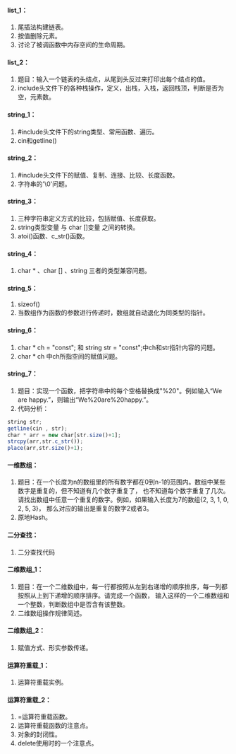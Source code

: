 #### list_1：
1. 尾插法构建链表。
2. 按值删除元素。
3. 讨论了被调函数中内存空间的生命周期。

#### list_2：
1. 题目：输入一个链表的头结点，从尾到头反过来打印出每个结点的值。
2. include<stack>头文件下的各种栈操作，定义，出栈，入栈，返回栈顶，判断是否为空，元素数。

#### string_1：
1. #include<string>头文件下的string类型、常用函数、遍历。
2. cin和getline()

#### string_2：
1. #include<cstring>头文件下的赋值、复制、连接、比较、长度函数。
2. 字符串的'\0'问题。

#### string_3：
1. 三种字符串定义方式的比较，包括赋值、长度获取。
2. string类型变量 与 char []变量 之间的转换。
3. atoi()函数、c_str()函数。

#### string_4：
1. char * 、char [] 、string 三者的类型兼容问题。

#### string_5：
1. sizeof()
2. 当数组作为函数的参数进行传递时，数组就自动退化为同类型的指针。

#### string_6：
1. char * ch = "const"; 和 string str = "const";中ch和str指针内容的问题。
2. char * ch 中ch所指空间的赋值问题。

#### string_7：
1. 题目：实现一个函数，把字符串中的每个空格替换成"%20"。例如输入“We are happy.”，则输出“We%20are%20happy.”。
2. 代码分析：
```javascript
string str;
getline(cin , str);
char * arr = new char[str.size()+1];
strcpy(arr,str.c_str());
place(arr,str.size()+1);
```

#### 一维数组：
1. 题目：在一个长度为n的数组里的所有数字都在0到n-1的范围内。数组中某些数字是重复的，但不知道有几个数字重复了，
也不知道每个数字重复了几次。请找出数组中任意一个重复的数字。例如，如果输入长度为7的数组{2, 3, 1, 0, 2, 5, 3}，
那么对应的输出是重复的数字2或者3。
2. 原地Hash。

#### 二分查找：
1. 二分查找代码

#### 二维数组_1：
1. 题目：在一个二维数组中，每一行都按照从左到右递增的顺序排序，每一列都按照从上到下递增的顺序排序。请完成一个函数，
输入这样的一个二维数组和一个整数，判断数组中是否含有该整数。
2. 二维数组操作规律简述。

#### 二维数组_2：
1. 赋值方式、形实参数传递。

#### 运算符重载_1：
1. 运算符重载实例。

#### 运算符重载_2：
1. =运算符重载函数。
2. 运算符重载函数的注意点。
3. 对象的封闭性。
4. delete使用时的一个注意点。
